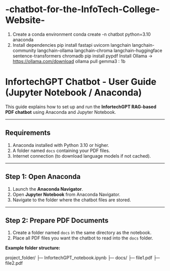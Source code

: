 # -chatbot-for-the-InfoTech-College-Website-
1.	Create a conda environment
conda create -n chatbot python=3.10 anaconda
2.	Install dependencies
pip install fastapi uvicorn langchain langchain-community langchain-ollama langchain-chroma langchain-huggingface sentence-transformers chromadb
pip install pypdf
Install Ollama -> https://ollama.com/download
ollama pull gemma3 : 1b
# InfortechGPT Chatbot - User Guide (Jupyter Notebook / Anaconda)

This guide explains how to set up and run the **InfortechGPT RAG-based PDF chatbot**
using Anaconda and Jupyter Notebook.

---

## Requirements

1. Anaconda installed with Python 3.10 or higher.
2. A folder named `docs` containing your PDF files.
3. Internet connection (to download language models if not cached).

---

## Step 1: Open Anaconda

1. Launch the **Anaconda Navigator**.
2. Open **Jupyter Notebook** from Anaconda Navigator.
3. Navigate to the folder where the chatbot files are stored.

---

## Step 2: Prepare PDF Documents

1. Create a folder named `docs` in the same directory as the notebook.
2. Place all PDF files you want the chatbot to read into the `docs` folder.

**Example folder structure:**

project_folder/
├─ InfortechGPT_notebook.ipynb
├─ docs/
├─ file1.pdf
├─ file2.pdf
